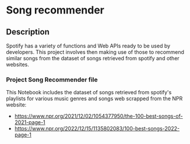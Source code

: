 # Song recommender

## Description
Spotify has a variety of functions and Web APIs ready to be used by developers.
This project involves then making use of those to recommend similar songs from the dataset of songs retrieved from spotify and other websites.

### Project Song Recommender file
This Notebook includes the dataset of songs retrieved from spotify's playlists for various music genres and songs web scrapped from the NPR website:
- https://www.npr.org/2021/12/02/1054377950/the-100-best-songs-of-2021-page-1
- https://www.npr.org/2022/12/15/1135802083/100-best-songs-2022-page-1
